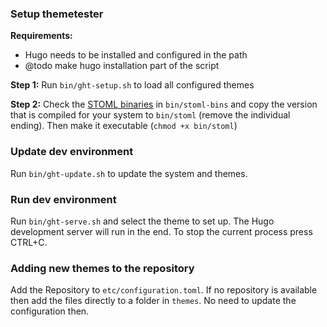 ### Setup themetester

**Requirements:**

- Hugo needs to be installed and configured in the path 
- @todo make hugo installation part of the script


**Step 1:** Run `bin/ght-setup.sh` to load all configured themes

**Step 2:** Check the [STOML binaries](https://github.com/freshautomations/stoml/releases) in `bin/stoml-bins` and copy the version that is compiled for your system to `bin/stoml` (remove the individual ending). Then make it executable (`chmod +x bin/stoml`)

### Update dev environment

Run `bin/ght-update.sh` to update the system and themes.

### Run dev environment

Run `bin/ght-serve.sh` and select the theme to set up. The Hugo development server will run in the end. To stop the current process press CTRL+C.

### Adding new themes to the repository

Add the Repository to `etc/configuration.toml`. If no repository is available then add the files directly to a folder in `themes`. No need to update the configuration then.
